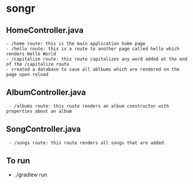 # songr

## HomeController.java
    - /home route: this is the main application home page
    - /hello route: this is a route to another page called hello which renders Hello World
    - /capitalize route: this route capitalizes any word added at the end of the /capitalize route
    - created a database to save all ablbums which are rendered on the page upon reload
    
 ## AlbumController.java
     - /albums route: this route renders an album constructor with properties about an album
 
 ## SongController.java
     - /songs route: this route renders all songs that are added  
    
## To run
- ./gradlew run

